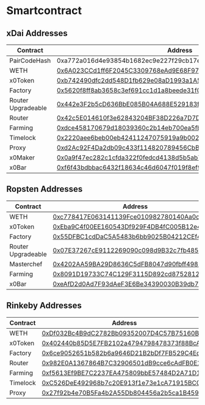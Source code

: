 # Smartcontract

## xDai Addresses

| Contract | Address |
| ------ | ------ |
| PairCodeHash | 0xa772a016d4e93854b1682ec9e227f29cb17ebf5c014ebfc2c7326b338d8ddbf0 |
| WETH | [0x6A023CCd1ff6F2045C3309768eAd9E68F978f6e1][weth-xdai]  |
| x0Token | [0xb742490dfc2dd548D1fb629e08aD1993a1A51817][x0Token-xdai] |
| Factory | [0x5620f8ff8ab3658c3ef691cc1d1a8beede31f01c][factory-xdai] |
| Router Upgradeable | [0x442e3F2b5cD636BbE085B04A688E529183fad353][routerUpgradeable-xdai] |
| Router | [0x42c5E014610f3e62843204BF38D226a7D7D25c29][router-xdai] |
| Farming | [0xdce458170679d18039360c2b14eb700ea5fb26fe][farming-xdai] |
| Timelock | [0x2220aee6beb00eb42411247075919a9b00286b9b][timelock-xdai] |
| Proxy | [0xd2Ac92F4Da2db09c433f114820789456CbB2B185][proxy-xdai] |
| x0Maker | [0x0a9f47ec282c1cfda322f0fedcd4138d5b5ab75c][x0maker-xdai] |
| x0Bar | [0xf6f43bdbbac6432f18634c46d6047f019f8ef97d][x0bar-xdai] |

## Ropsten Addresses

| Contract | Address |
| ------ | ------ |
| WETH | [0xc778417E063141139Fce010982780140Aa0cD5Ab][weth-ropsten]  |
| x0Token | [0xEba9C4f00EE160543Df929F4DB4fC005B12e40D5][x0Token-ropsten] |
| Factory | [0x55DFBC1cdDaC5A5483b6bb9025B04212CEf4a92d][factory-ropsten] |
| Router Upgradeable | [0x07E37267cE9112269090c098d9B32c7fb4853f92][routerUpgradeable-ropsten] |
| Masterchef | [0x4202AA59BA29D8636C5dFB8047d90fbff4981dc0][masterchef-ropsten] |
| Farming | [0x8091D19733C74C129F3115D892cd875281267f26 ][farming-ropsten] |
| x0Bar | [0xeAfD2d0Ad7F93dAeF3E6Be34390030B39db7cCa3][x0bar-ropsten] |

## Rinkeby Addresses

| Contract | Address |
| ------ | ------ |
| WETH | [0xDf032Bc4B9dC2782Bb09352007D4C57B75160B15][weth-rinkeby]  |
| x0Token | [0x402440b85D5E7FB2102a4794798478373f88BcAA][x0Token-rinkeby] |
| Factory | [0x6ce9052651b582b6a9646D21B2bDf7FB529C4EdC][factory-rinkeby] |
| Router | [0x982E0A1367864B7C32906501dB9cce6cAdFB0E1a][router-rinkeby] |
| Farming | [0xf5613Ef9BE7C2237EA475809bbE57484D2A71D16][farming-rinkeby] |
| Timelock | [0xC526DeE492968b7c20E913f1e73e1cA71915BC00][timelock-rinkeby] |
| Proxy | [0x27f92b4e70B5Fa4b2A55Db804456a2b5ca1B459C][proxy-rinkeby] |

   [x0Token-xdai]: <https://blockscout.com/xdai/mainnet/address/0xb742490dfc2dd548D1fb629e08aD1993a1A51817>
   [weth-xdai]: <https://blockscout.com/xdai/mainnet/address/0x6A023CCd1ff6F2045C3309768eAd9E68F978f6e1>
   [factory-xdai]: <https://blockscout.com/xdai/mainnet/address/0x5620f8ff8ab3658c3ef691cc1d1a8beede31f01c>
   [routerUpgradeable-xdai]: <https://blockscout.com/xdai/mainnet/address/0x442e3F2b5cD636BbE085B04A688E529183fad353>
   [router-xdai]: <https://blockscout.com/xdai/mainnet/address/0x42c5E014610f3e62843204BF38D226a7D7D25c29>
   [farming-xdai]: <https://blockscout.com/xdai/mainnet/address/0xdce458170679d18039360c2b14eb700ea5fb26fe>
   [timelock-xdai]: <https://blockscout.com/xdai/mainnet/address/0x2220aee6beb00eb42411247075919a9b00286b9b>
   [proxy-xdai]: <https://blockscout.com/xdai/mainnet/address/0xd2Ac92F4Da2db09c433f114820789456CbB2B185>
   [x0bar-xdai]: <https://blockscout.com/xdai/mainnet/address/0xf6f43bdbbac6432f18634c46d6047f019f8ef97d>
   [x0maker-xdai]: <https://blockscout.com/xdai/mainnet/address/0x0a9f47ec282c1cfda322f0fedcd4138d5b5ab75c>

   [x0Token-ropsten]: <https://ropsten.etherscan.io/address/0xEba9C4f00EE160543Df929F4DB4fC005B12e40D5>
   [weth-ropsten]: <https://ropsten.etherscan.io/address/0xc778417E063141139Fce010982780140Aa0cD5Ab>
   [factory-ropsten]: <https://ropsten.etherscan.io/address/0x55DFBC1cdDaC5A5483b6bb9025B04212CEf4a92d>
   [routerUpgradeable-ropsten]: <https://ropsten.etherscan.io/address/0x07E37267cE9112269090c098d9B32c7fb4853f92>
   [masterchef-ropsten]: <https://ropsten.etherscan.io/address/0x4202AA59BA29D8636C5dFB8047d90fbff4981dc0>
   [farming-ropsten]: <https://ropsten.etherscan.io/address/0x8091D19733C74C129F3115D892cd875281267f26>
   [x0bar-ropsten]: <https://ropsten.etherscan.io/address/0xeAfD2d0Ad7F93dAeF3E6Be34390030B39db7cCa3>
   
   [x0Token-rinkeby]: <https://rinkeby.etherscan.io/address/0x402440b85D5E7FB2102a4794798478373f88BcAA>
   [weth-rinkeby]: <https://rinkeby.etherscan.io/address/0xDf032Bc4B9dC2782Bb09352007D4C57B75160B15>
   [factory-rinkeby]: <https://rinkeby.etherscan.io/address/0x6ce9052651b582b6a9646D21B2bDf7FB529C4EdC>
   [router-rinkeby]: <https://rinkeby.etherscan.io/address/0x982E0A1367864B7C32906501dB9cce6cAdFB0E1a>
   [farming-rinkeby]: <https://rinkeby.etherscan.io/address/0xf5613Ef9BE7C2237EA475809bbE57484D2A71D16>
   [timelock-rinkeby]: <https://rinkeby.etherscan.io/address/0xC526DeE492968b7c20E913f1e73e1cA71915BC00>
   [proxy-rinkeby]: <https://rinkeby.etherscan.io/address/0x27f92b4e70B5Fa4b2A55Db804456a2b5ca1B459C>
   